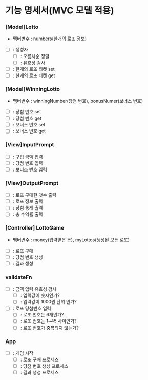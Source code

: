 # 기능 명세서(MVC 모델 적용)

### [Model]Lotto

- 멤버변수 : numbers(한개의 로또 정보)
- [ ] : 생성자
  - [ ] : 오름차순 정렬
  - [ ] : 유효성 검사
- [ ] : 한개의 로또 티켓 set
- [ ] : 한개의 로또 티켓 get

### [Model]WinningLotto

- 멤버변수 : winningNumber(당첨 번호), bonusNumer(보너스 번호)
- [ ] : 당첨 번호 set
- [ ] : 당첨 번호 get
- [ ] : 보너스 번호 set
- [ ] : 보너스 번호 get

### [View]InputPrompt

- [ ] : 구입 금액 입력
- [ ] : 당첨 번호 입력
- [ ] : 보너스 번호 입력

### [View]OutputPrompt

- [ ] : 로또 구매한 갯수 출력
- [ ] : 로또 정보 출력
- [ ] : 당첨 통계 출력
- [ ] : 총 수익률 출력

### [Controller] LottoGame

- 멤버변수 : money(입력받은 돈), myLottos(생성된 모든 로또)
- [ ] : 로또 구매
- [ ] : 당첨 번호 생성
- [ ] : 결과 생성

### validateFn

- [ ] : 금액 입력 유효성 검사
  - [ ] : 입력값이 숫자인가?
  - [ ] : 입력값이 1000원 단위 인가?
- [ ] : 로또 당첨번호 입력
  - [ ] : 로또 번호는 6개인가?
  - [ ] : 로또 번호는 1~45 사이인가?
  - [ ] : 로또 번호가 중복되지 않는가?

### App

- [ ] : 게임 시작
  - [ ] : 로또 구매 프로세스
  - [ ] : 당첨 번호 생성 프로세스
  - [ ] : 결과 생성 프로세스
